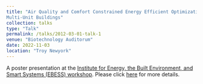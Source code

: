 ```yaml
---
title: "Air Quality and Comfort Constrained Energy Efficient Optimization of
Multi-Unit Buildings"
collection: talks
type: "Talk"
permalink: /talks/2012-03-01-talk-1
venue: "Biotechnology Auditorum"
date: 2022-11-03
location: "Troy Newyork"
---
```


A poster presentation at the [Institute for Energy, the Built Environment, and Smart Systems (EBESS) workshop](https://ebess.rpi.edu/). Please click [here](https://Dbrainiac074.github.io/files/EBESS.pdf) for more details.

